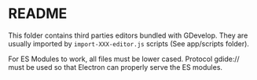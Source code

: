 # README

This folder contains third parties editors bundled with GDevelop. They are usually imported by `import-XXX-editor.js` scripts \(See app/scripts folder\).

For ES Modules to work, all files must be lower cased. Protocol gdide:// must be used so that Electron can properly serve the ES modules.

